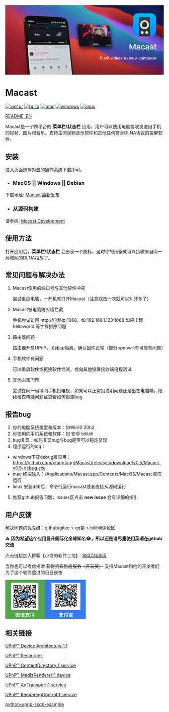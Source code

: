 <img align="center" src="macast_slogan.png" alt="slogan" height="auto"/>

# Macast

[![visitor](https://visitor-badge.glitch.me/badge?page_id=xfangfang.Macast)](https://github.com/xfangfang/Macast/releases/latest)
[![build](https://img.shields.io/github/workflow/status/xfangfang/Macast/Build%20Macast)](https://github.com/xfangfang/Macast/actions/workflows/build-macast.yaml)
[![mac](https://img.shields.io/badge/MacOS-10.15%20and%20higher-lightgrey?logo=Apple)](https://github.com/xfangfang/Macast/releases/latest)
[![windows](https://img.shields.io/badge/Windows-10-lightgrey?logo=Windows)](https://github.com/xfangfang/Macast/releases/latest)
[![linux](https://img.shields.io/badge/Linux-Xorg-lightgrey?logo=Linux)](https://github.com/xfangfang/Macast/releases/latest)

[README_EN](README.md)

Macast是一个跨平台的 **菜单栏\状态栏** 应用，用户可以使用电脑接收发送自手机的视频、图片和音乐。支持主流视频音乐软件和其他任何符合DLNA协议的投屏软件.


## 安装

进入页面选择对应的操作系统下载即可。

- ### MacOS || Windows || Debian

下载地址:  [Macast 最新发布](https://gitee.com/xfangfang/Macast/releases/)

- ### 从源码构建

请参阅: [Macast Development](docs/Development.md)


## 使用方法

打开应用后，**菜单栏\状态栏** 会出现一个图标，这时你的设备就可以接收来自同一局域网的DLNA投放了。

## 常见问题与解决办法

1. Macast使用的端口号与其他软件冲突

    尝试重启电脑，一开机就打开Macast（注意双击一次就可以别开多了）

2. Macast被电脑防火墙拦截

    手机尝试访问 http://电脑ip:1068，如:192.168.1.123:1068 如果出现helloworld 等字样排除问题

3. 路由器问题

    路由器开启UPnP，关闭ap隔离，确认固件正常（部分openwrt有可能有问题）

4. 手机软件有问题

    可以重启软件或更换软件尝试，或向其他投屏接收端电视测试

5. 其他未知问题

    尝试在同一局域网手机投电视，如果可以正常投说明问题还是出在电脑端，继续检查电脑问题或查看如何报告bug


## 报告bug

1. 你的电脑系统类型和版本：如Win10 20h2
2. 你使用的手机系统和软件：如 安卓 bilibili
3. bug复现：如何复现bug与bug是否可以稳定复现
4. 程序运行的log：
  - windows下载debug版应用：https://github.com/xfangfang/Macast/releases/download/v0.5/Macast-v0.5-debug.exe
  - mac 终端输入：/Applications/Macast.app/Contents/MacOS/Macast 回车运行
  - linux 安装deb后，命令行运行macast或者直接从源码运行
5. 推荐github报告问题，issues区点击 **new issue** 会有详细的指引

## 用户反馈

解决问题的优先级：github\gitee > qq群 > bilibili评论区

⚠️ **因为希望这个应用晋升国际化全球知名😂，所以还是请尽量使用英语在github交流**

点击链接加入群聊【小方的软件工地】：[983730955](https://jq.qq.com/?_wv=1027&k=4ioK8gQs)

当然也可以考虑捐赠 ~~获得贵宾售后服务（开玩笑）~~ 支持Macast和他的开发者们为了这个软件熬过的日日夜夜

<img align="center" width="256" src="sponsorships.png" alt="sponsorships" height="auto"/>

## 相关链接

[UPnP™ Device Architecture 1.1](http://upnp.org/specs/arch/UPnP-arch-DeviceArchitecture-v1.1.pdf)

[UPnP™ Resources](http://upnp.org/resources/upnpresources.zip)

[UPnP™ ContentDirectory:1 service](http://upnp.org/specs/av/UPnP-av-ContentDirectory-v1-Service.pdf)

[UPnP™ MediaRenderer:1 device](http://upnp.org/specs/av/UPnP-av-MediaRenderer-v1-Device.pdf)

[UPnP™ AVTransport:1 service](http://upnp.org/specs/av/UPnP-av-AVTransport-v1-Service.pdf)

[UPnP™ RenderingControl:1 service](http://upnp.org/specs/av/UPnP-av-RenderingControl-v1-Service.pdf)

[python-upnp-ssdp-example](https://github.com/ZeWaren/python-upnp-ssdp-example)
